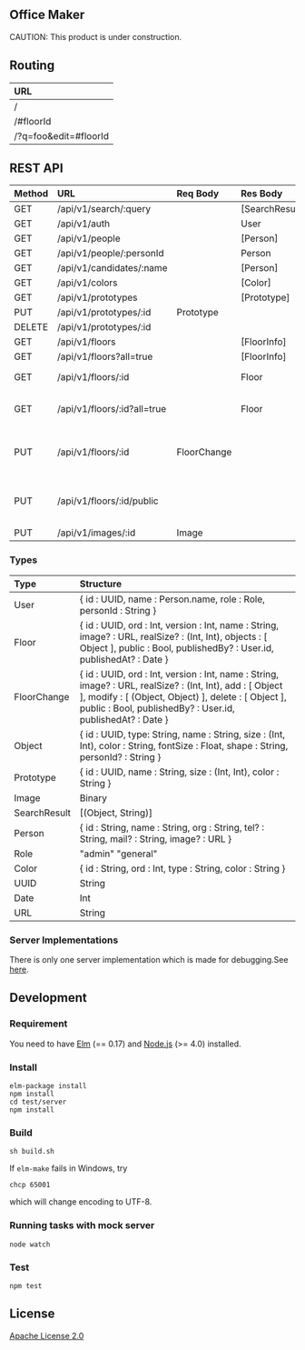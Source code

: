 Office Maker
----

CAUTION: This product is under construction.

## Routing

|URL|
|:--|
|/|
|/#floorId|
|/?q=foo&edit=#floorId|

## REST API

|Method|URL|Req Body|Res Body|Description|Guest|General|Admin|
|:--|:--|:--|:--|:--|:--|:--|:--|
|GET| /api/v1/search/:query||[SearchResult]||✓|✓|✓|
|GET| /api/v1/auth||User||✓|✓|✓|
|GET| /api/v1/people||[Person]||✓|✓|✓|
|GET| /api/v1/people/:personId||Person||✓|✓|✓|
|GET| /api/v1/candidates/:name||[Person]||✓|✓|✓|
|GET| /api/v1/colors||[Color]||✓|✓|✓|
|GET| /api/v1/prototypes||[Prototype]||✓|✓|✓|
|PUT| /api/v1/prototypes/:id|Prototype|||||✓|
|DELETE| /api/v1/prototypes/:id||||||✓|
|GET| /api/v1/floors||[FloorInfo]||✓|✓|✓|
|GET| /api/v1/floors?all=true||[FloorInfo]||✓|✓|✓|
|GET| /api/v1/floors/:id||Floor|fetch latest version|✓|✓|✓|
|GET| /api/v1/floors/:id?all=true||Floor|fetch latest unpublished version||✓|✓|
|PUT| /api/v1/floors/:id|FloorChange||update latest unpublished version||✓|✓|
|PUT| /api/v1/floors/:id/public|||publish latest unpublished version|||✓|
|PUT| /api/v1/images/:id|Image|||||✓|

<!--
|PUT| /api/v1/colors||[Color]||||✓|
|GET| /api/v1/people/missing||[Person]||✓|✓|✓|
|GET| /api/v1/floors/:id/versions||||✓|✓|✓|
|GET| /api/v1/floors/:id/version/:version||||✓|✓|✓|
|DELETE| /api/v1/floors/:id||||||✓|
-->

### Types

|Type|Structure|
|:--|:--|
|User| { id : UUID, name : Person.name, role : Role, personId : String } |
|Floor| { id : UUID, ord : Int, version : Int, name : String, image? : URL, realSize? : (Int, Int), objects : [ Object ], public : Bool, publishedBy? : User.id, publishedAt? : Date } |
|FloorChange| { id : UUID, ord : Int, version : Int, name : String, image? : URL, realSize? : (Int, Int), add : [ Object ], modify : [ (Object, Object) ], delete : [ Object ], public : Bool, publishedBy? : User.id, publishedAt? : Date } |
|Object| { id : UUID, type: String, name : String, size : (Int, Int), color : String, fontSize : Float, shape : String, personId? : String } |
|Prototype| { id : UUID, name : String, size : (Int, Int), color : String } |
|Image| Binary |
|SearchResult| [(Object, String)] |
|Person| { id : String, name : String, org : String, tel? : String, mail? : String, image? : URL } |
|Role| "admin" "general" |
|Color| { id : String, ord : Int, type : String, color : String } |
|UUID| String |
|Date| Int |
|URL| String |

### Server Implementations

There is only one server implementation which is made for debugging.See [here](./test/server/README.md).


## Development

### Requirement

You need to have [Elm](http://elm-lang.org/) (== 0.17) and [Node.js](https://nodejs.org/) (>= 4.0) installed.

### Install

```
elm-package install
npm install
cd test/server
npm install
```

### Build

```
sh build.sh
```

If `elm-make` fails in Windows, try
```
chcp 65001
```
which will change encoding to UTF-8.

### Running tasks with mock server

```
node watch
```

### Test

```
npm test
```

## License

[Apache License 2.0](LICENSE)
